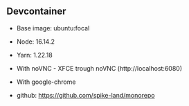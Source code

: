 ## Devcontainer

- Base image: ubuntu:focal
- Node: 16.14.2
- Yarn: 1.22.18
- With noVNC - XFCE trough noVNC (http://localhost:6080)
- With google-chrome

- github: https://github.com/spike-land/monorepo
